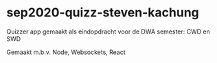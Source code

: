 # sep2020-quizz-steven-kachung
Quizzer app gemaakt als eindopdracht voor de DWA semester: CWD en SWD

Gemaakt m.b.v. Node, Websockets, React
